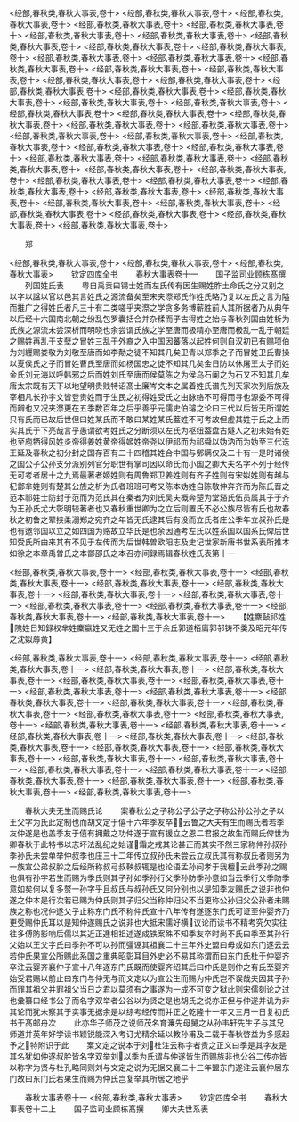 <!-- { "loadSidebar": true } -->
<经部,春秋类,春秋大事表,卷十>
<经部,春秋类,春秋大事表,卷十>
<经部,春秋类,春秋大事表,卷十>
<经部,春秋类,春秋大事表,卷十>
<经部,春秋类,春秋大事表,卷十>
<经部,春秋类,春秋大事表,卷十>
<经部,春秋类,春秋大事表,卷十>
<经部,春秋类,春秋大事表,卷十>
<经部,春秋类,春秋大事表,卷十>
<经部,春秋类,春秋大事表,卷十>
<经部,春秋类,春秋大事表,卷十>
<经部,春秋类,春秋大事表,卷十>
<经部,春秋类,春秋大事表,卷十>
<经部,春秋类,春秋大事表,卷十>
<经部,春秋类,春秋大事表,卷十>
<经部,春秋类,春秋大事表,卷十>
<经部,春秋类,春秋大事表,卷十>
<经部,春秋类,春秋大事表,卷十>
<经部,春秋类,春秋大事表,卷十>
<经部,春秋类,春秋大事表,卷十>
<经部,春秋类,春秋大事表,卷十>
<经部,春秋类,春秋大事表,卷十>
<经部,春秋类,春秋大事表,卷十>
<经部,春秋类,春秋大事表,卷十>
<经部,春秋类,春秋大事表,卷十>
<经部,春秋类,春秋大事表,卷十>
<经部,春秋类,春秋大事表,卷十>
<经部,春秋类,春秋大事表,卷十>
<经部,春秋类,春秋大事表,卷十>
<经部,春秋类,春秋大事表,卷十>
<经部,春秋类,春秋大事表,卷十>
<经部,春秋类,春秋大事表,卷十>
<经部,春秋类,春秋大事表,卷十>
<经部,春秋类,春秋大事表,卷十>
<经部,春秋类,春秋大事表,卷十>
<经部,春秋类,春秋大事表,卷十>
<经部,春秋类,春秋大事表,卷十>
<经部,春秋类,春秋大事表,卷十>
<经部,春秋类,春秋大事表,卷十>
<经部,春秋类,春秋大事表,卷十>
<经部,春秋类,春秋大事表,卷十>
<经部,春秋类,春秋大事表,卷十>
<经部,春秋类,春秋大事表,卷十>
<经部,春秋类,春秋大事表,卷十>
<经部,春秋类,春秋大事表,卷十>
<经部,春秋类,春秋大事表,卷十>
<经部,春秋类,春秋大事表,卷十>
<经部,春秋类,春秋大事表,卷十>







　　郑








<经部,春秋类,春秋大事表,卷十>
<经部,春秋类,春秋大事表,卷十>
<经部,春秋类,春秋大事表>
　　钦定四库全书
　　春秋大事表卷十一
　　国子监司业顾栋髙撰
　　列国姓氏表
　　粤自禹贡曰锡士姓而左氏传有因生赐姓胙土命氏之分又别之以字以諡以官以邑其言姓氏之源流备矣至宋夹漈郑氏作姓氏略乃复以左氏之言为隘而推广之得姓氏者凡三十有二类嗟乎夹漈之学贪多务博蕲胜前人其所据者乃从典午以后经十六国南北朝之纷乱包罗囊括合并杂糅而于古得姓之始与春秋列国由姓析为氏族之源流未尝深析而明晓也余尝谓氏族之学至唐而极精亦至唐而极乱一乱于朝廷之赐姓再乱于支孽之冒姓三乱于外裔之入中国因蕃落以起姓何则自汉初已有赐项伯为刘纒赐娄敬为刘敬至唐而如李勣之徒不知其几矣卫青以郑季之子而冒姓卫氏曹操以夏侯氏之子而冒姓曹氏至唐而如杨国忠之徒不知其几矣金日防以休屠王太子而姓金氏刘元海以呼韩邪之后而姓刘氏至唐而侯莫陈之为侯乌石阑之为石又不知其几矣唐太宗既有天下以地望明贵贱特诏髙士廉岑文本之属着姓氏谱先列天家次列后族及宰相凡长孙宇文皆登贵姓而于生民之初得姓受氏之由脉络不可得而寻也源委不可得而辨也又况夹漈更在五季数百年之后乎善乎元儒史伯璿之论曰三代以后皆无所谓姓只有氏而已故后世但曰姓某氏而不敢曰某姓某氏葢姓不可考故但虚其姓于氏之上而实其氏于下亮哉言乎愚谓欲考姓氏之分断须以左氏为枢纽葢盘古燧人之初未始有姓也至庖牺得风姓炎帝得姜姓黄帝得姬姓帝尧以伊祁而为祁舜以妫汭而为妫至三代迭王延及春秋之初分封之国存百有二十四稽其姓合中国与鄋瞒仅及二十有一是时诸侯之国公子公孙支分派别列官分职世有掌司因以命氏而小国之卿大夫名字不列于经传无可考者居十之九焉最著者姬姓则有周鲁郑卫姜姓则有齐子姓则有宋姒姓则有越与杞鄫芈姓则有楚其公族之析为氏者班班可考又陈本妫姓自陈敬仲奔齐而为陈氏晋之范本祁姓士防封于范而为范氏其在秦者为刘氏吴夫概奔楚为堂谿氏伍员属其子于齐为王孙氏尤大彰明较著者也又春秋重世卿为之立后则置氏不必公族尽皆有氏也故春秋之初鲁之翚挟柔溺郑之宛齐之年皆无氏逮其后有没而立氏者庄公季年立叔孙氏是也有邀邻国以立之如四国为赂故立华氏是也余因通考左氏以姓系国以国系氏俾后世知受氏所由来其有不见于左传而为后世韩曽欧阳志及史记世家新唐书世系表所推本如徐之本章禹曽氏之本鄫邵氏之本召亦间録焉辑春秋姓氏表第十一















<经部,春秋类,春秋大事表,卷十一>
<经部,春秋类,春秋大事表,卷十一>
<经部,春秋类,春秋大事表,卷十一>
<经部,春秋类,春秋大事表,卷十一>
<经部,春秋类,春秋大事表,卷十一>
<经部,春秋类,春秋大事表,卷十一>
<经部,春秋类,春秋大事表,卷十一>
<经部,春秋类,春秋大事表,卷十一>
<经部,春秋类,春秋大事表,卷十一>
<经部,春秋类,春秋大事表,卷十一>
<经部,春秋类,春秋大事表,卷十一>
　　【姓麇鼔祁姓隗姓日知録权芈姓麇嬴姓又无姓之国十三于余丘郭道栢庸郭邿铸不羮及昭元年传之沈姒蓐黄】














<经部,春秋类,春秋大事表,卷十一>
<经部,春秋类,春秋大事表,卷十一>
<经部,春秋类,春秋大事表,卷十一>
<经部,春秋类,春秋大事表,卷十一>
<经部,春秋类,春秋大事表,卷十一>
<经部,春秋类,春秋大事表,卷十一>
<经部,春秋类,春秋大事表,卷十一>
<经部,春秋类,春秋大事表,卷十一>
<经部,春秋类,春秋大事表,卷十一>
<经部,春秋类,春秋大事表,卷十一>
<经部,春秋类,春秋大事表,卷十一>
<经部,春秋类,春秋大事表,卷十一>
<经部,春秋类,春秋大事表,卷十一>
<经部,春秋类,春秋大事表,卷十一>
<经部,春秋类,春秋大事表,卷十一>
<经部,春秋类,春秋大事表,卷十一>
<经部,春秋类,春秋大事表,卷十一>
<经部,春秋类,春秋大事表,卷十一>
<经部,春秋类,春秋大事表,卷十一>
<经部,春秋类,春秋大事表,卷十一>
<经部,春秋类,春秋大事表,卷十一>
<经部,春秋类,春秋大事表,卷十一>
<经部,春秋类,春秋大事表,卷十一>
<经部,春秋类,春秋大事表,卷十一>
<经部,春秋类,春秋大事表,卷十一>
<经部,春秋类,春秋大事表,卷十一>
<经部,春秋类,春秋大事表,卷十一>
<经部,春秋类,春秋大事表,卷十一>
<经部,春秋类,春秋大事表,卷十一>





　　春秋大夫无生而赐氏论
　　案春秋公之子称公子公子之子称公孙公孙之子以王父字为氏此定制也而胡文定于僖十六年季友卒云鲁之大夫有生而赐氏者若季友仲遂是也盖季友于僖有拥戴之功仲遂于宣有援立之恩二君报之故生而赐氏俾世为卿春秋于此特书以志坏法乱纪之始谨霜之戒其论甚正而其实不然三家称仲孙叔孙季孙氏未尝单举仲叔季也庄三十二年传立叔孙氏未尝云立叔氏其有称叔氏者则另为一族宣公弟叔肸之后经所称叔弓叔鞅叔辄是也论语孟孙问孝于我檀云此季孙之赐也俱有孙字若生而赐为季氏则其子孙如季孙行父季孙防季孙意如当云季行父季防季意如矣何以复多赘一孙字乎且叔氏与叔孙氏又何分别也以是知季友赐氏之说非也仲遂之仲本是行次若已赐为仲氏则其子归父当称仲归父不当更称公孙归父公孙者未赐族之称也况仲遂父子止称东门氏不称仲氏宣十八年传有遂逐东门氏可证至仲婴齐乃更受赐仲氏耳以是知仲遂赐氏之说非也大抵宋儒好横议论而读书不精考究欠实往往多傅防影响后儒以其近正逓相祖述遂成铁案殊不知季友卒时尚不氏曰季至其孙行父始以王父字氏曰季孙不可以孙而彊诬其祖襄二十三年外史盟曰毋或如东门遂云云若仲氏果宣公所赐此系国之重典昭彰耳目外史必不易其称谓而曰东门氏杜于仲婴齐卒注云婴齐襄仲子宣十八年逐东门氏既而使婴齐绍其后曰仲氏是则仲之有氏至婴齐始受君赐以前止曰东门与仲无与而文定以为宣公生而赐为仲氏岂不误哉夫因其子孙而罪其祖父并罪祖父当日之君以莫须有之事遂为一成不可变之狱此则宋儒刻论之过也彚纂曰经书公子而名字双举者公谷以为贤之是也胡氏之说亦正但与仲遂并讥为非其论而犹未察其于实事无据余是以综考经传而并正之乾隆十一年又三月一日复初氏书于髙邮舟次
　　此亦华子师茂之说师茂名育濂先母舅之从孙韦轩先生子与其兄师道并英年好学读书颖锐能深入考订尤精余延以教孙甫及二载于春秋啓益为多感起予之特附识于此
　　案文定之说本于刘杜注云称字者贵之正义曰季是其字友是其名犹如仲遂叔肸皆名字双举刘以季为氏谓与仲遂皆生而赐族非也公谷二传亦皆以称字为贤与杜孔略同则刘与文定之说为无据又襄二十三年盟东门遂注云襄仲居东门故曰东门氏若果生而赐为仲氏岂复举其所居之地乎













　　春秋大事表卷十一
<经部,春秋类,春秋大事表>
　　钦定四库全书
　　春秋大事表卷十二上
　　国子监司业顾栋髙撰
　　卿大夫世系表
